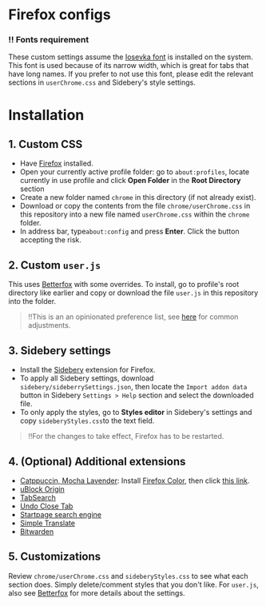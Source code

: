 # Firefox configs

### ‼️ Fonts requirement
These custom settings assume the [Iosevka font](https://github.com/be5invis/Iosevka) is installed on the system. This font is used because of its narrow width, which is great for tabs that have long names. If you prefer to not use this font, please edit the relevant sections in `userChrome.css` and Sidebery's style settings.

#  Installation
## 1. Custom CSS
- Have [Firefox](https://www.mozilla.org/en-US/firefox/new/) installed.
- Open your currently active profile folder: go to `about:profiles`, locate currently in use profile and click **Open Folder** in the **Root Directory** section
- Create a new folder named `chrome` in this directory (if not already exist).
- Download or copy the contents from the file `chrome/userChrome.css` in this repository into a new file named `userChrome.css` within the `chrome` folder.
- In address bar,  type`about:config` and press **Enter**. Click the button accepting the risk.

## 2. Custom `user.js`
This uses [Betterfox](https://github.com/yokoffing/Betterfox) with some overrides. To install, go to profile's root directory like earlier and copy or download the file `user.js` in this repository into the folder.
>‼️This is an an opinionated preference list, see [here](https://github.com/yokoffing/Betterfox/wiki/Common-Overrides) for common adjustments. 

## 3. Sidebery settings
- Install the [Sidebery](https://addons.mozilla.org/en-US/firefox/addon/sidebery/) extension for Firefox.
- To apply all Sidebery settings, download `sidebery/sideberrySettings.json`, then locate the `Import addon data` button in Sidebery `Settings > Help` section and select the downloaded file.
- To only apply the styles, go to **Styles editor** in Sidebery's settings and copy `sideberyStyles.css`to the text field.
>‼️For the changes to take effect, Firefox has to be restarted.

## 4. (Optional) Additional extensions
- [Catppuccin, Mocha Lavender](https://github.com/catppuccin/firefox): Install [Firefox Color](https://addons.mozilla.org/en-US/firefox/addon/firefox-color/), then click [this link](https://color.firefox.com/?theme=XQAAAAJHBAAAAAAAAABBqYhm849SCicxcUcPX38oKRicm6da8pFtMcajvXaAE3RJ0F_F447xQs-L1kFlGgDKq4IIvWciiy4upusW7OvXIRinrLrwLvjXB37kvhN5ElayHo02fx3o8RrDShIhRpNiQMOdww5V2sCMLAfehhpWbjL_1RPuSDS6JMrP5SMm3V5s8DPdjrylB8odQkBKx3hwS8DfSgUd_K1gnYDiqF6FLqjZ1i5o2Ag7ndcuIMtTOff0Mv_AUAr9gmCgTwJLuHS5akRaMkSVVO8YgQjswELYw-q6z3M9DY23nuubC_GQIUqlw0_94uTV6vwegBVDkZbRRpVsBlfXUf_GqVF9q79Pr6uBA49roImTVMPyDZ9TZWf4oGlebH55k7lGonhR7tIVq6T0EitalyQmofr7ZRrkD9AZTe2f1aJuLnVsX_37dxUN2Qzo48s6AGZ7O1x-eVU1x4fGwGN3uMKhlk7umStxFC_xhSJTiVloH7_g2XYIb96FY63jjMAnWH3NlYewHQpDH4WEe-AcSxUy9IkyEnirYFd0aPe_x62ahv3L4HEH_8pylyA).
- [uBlock Origin](https://addons.mozilla.org/en-US/firefox/addon/ublock-origin/)
- [TabSearch](https://addons.mozilla.org/en-US/firefox/addon/tab_search/)
- [Undo Close Tab](https://addons.mozilla.org/en-US/firefox/addon/undoclosetabbutton/)
- [Startpage search engine](https://addons.mozilla.org/en-US/firefox/addon/startpage-private-search)
- [Simple Translate](https://addons.mozilla.org/en-US/firefox/addon/startpage-private-search/)
- [Bitwarden](https://addons.mozilla.org/en-US/firefox/addon/bitwarden-password-manager/)

## 5. Customizations
Review `chrome/userChrome.css` and `sideberyStyles.css` to see what each section does. Simply delete/comment styles that you don't like. For `user.js`, also see [Betterfox](https://github.com/yokoffing/Betterfox) for more details about the settings.
